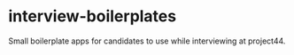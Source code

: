 # interview-boilerplates

Small boilerplate apps for candidates to use while interviewing at project44.
